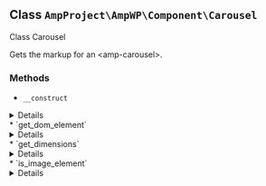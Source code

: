 ## Class `AmpProject\AmpWP\Component\Carousel`

Class Carousel

Gets the markup for an &lt;amp-carousel&gt;.

### Methods
* `__construct`

<details>

```php
public __construct( Document $dom, ElementList $slides )
```

Instantiates the class.


</details>
* `get_dom_element`

<details>

```php
public get_dom_element()
```

Gets the carousel element.


</details>
* `get_dimensions`

<details>

```php
private get_dimensions()
```

Gets the carousel&#039;s width and height, based on its elements.

This will return the width and height of the slide (possibly image) with the widest aspect ratio, not necessarily that with the biggest absolute width.


</details>
* `is_image_element`

<details>

```php
private is_image_element( DOMElement $element )
```

Determine whether an element is an image (either an &lt;amp-img&gt; or an &lt;img&gt;).


</details>
